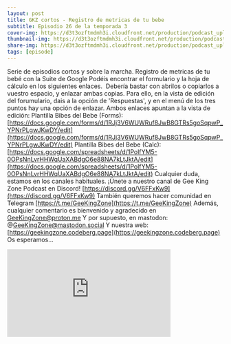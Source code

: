 ```yaml
---
layout: post
title: GKZ cortos - Registro de metricas de tu bebe
subtitle: Episodio 26 de la temporada 3
cover-img: https://d3t3ozftmdmh3i.cloudfront.net/production/podcast_uploaded_nologo/14743809/14743809-1619370377976-ce118b9b0f9a8.jpg
thumbnail-img: https://d3t3ozftmdmh3i.cloudfront.net/production/podcast_uploaded_nologo/14743809/14743809-1619370377976-ce118b9b0f9a8.jpg
share-img: https://d3t3ozftmdmh3i.cloudfront.net/production/podcast_uploaded_nologo/14743809/14743809-1619370377976-ce118b9b0f9a8.jpg
tags: [episode]
---
```


Serie de episodios cortos y sobre la marcha.
Registro de metricas de tu bebé con la Suite de Google
Podéis encontrar el formulario y la hoja de cálculo en los siguientes enlaces. 
Debería bastar con abrilos o copiarlos a vuestro espacio, y enlazar ambas copias. Para ello, en la vista de edición del forumulario, dais a la opción de 'Respuestas', y en el menú de los tres puntos hay una opción de enlazar.
Ambos enlaces apuntan a la vista de edición:
Plantilla Bibes del Bebe (Forms): [https://docs.google.com/forms/d/1RJj3V6WUWRuf8JwB8GTRs5goSqpwP_YPNrPLgwJKwDY/edit](https://docs.google.com/forms/d/1RJj3V6WUWRuf8JwB8GTRs5goSqpwP_YPNrPLgwJKwDY/edit)
Plantilla Bibes del Bebe (Calc): [https://docs.google.com/spreadsheets/d/1PolfYM5-0OPsNnLvrHHWqUaXABdgO6e88NA7kLtJktA/edit](https://docs.google.com/spreadsheets/d/1PolfYM5-0OPsNnLvrHHWqUaXABdgO6e88NA7kLtJktA/edit)
Cualquier duda, estamos en los canales habituales.
¡Únete a nuestro canal de Gee King Zone Podcast en Discord! [https://discord.gg/V6FFxKw9](https://discord.gg/V6FFxKw9)
También queremos hacer comunidad en Telegram [https://t.me/GeeKingZone](https://t.me/GeeKingZone)
Además, cualquier comentario es bienvenido y agradecido en GeeKingZone@proton.me
Y por supuesto, en mastodon: @GeeKingZone@mastodon.social
Y nuestra web: [https://geekingzone.codeberg.page](https://geekingzone.codeberg.page)
Os esperamos...
<iframe src='https://podcasters.spotify.com/pod/show/geekingzone/embed/episodes/GKZ-cortos---Registro-de-metricas-de-tu-beb-e1sh0fc' height='204px' width='380px' frameborder='0' scrolling='no'></iframe>